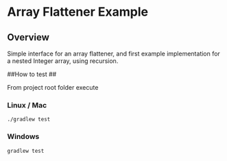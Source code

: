 # Array Flattener Example

## Overview ##

Simple interface for an array flattener, and first example implementation for a nested Integer array, using recursion.

##How to test ##

From project root folder execute

### Linux / Mac ###

    ./gradlew test

### Windows ###

    gradlew test








